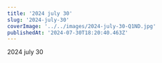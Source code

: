 ```yaml
---
title: '2024 july 30'
slug: '2024-july-30'
coverImage: '../../images/2024-july-30-Q1ND.jpg'
publishedAt: '2024-07-30T18:20:40.463Z'
---
```


2024 july 30
